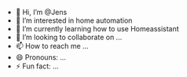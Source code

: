 - 👋 Hi, I’m @Jens
- 👀 I’m interested in home automation
- 🌱 I’m currently learning how to use Homeassistant 
- 💞️ I’m looking to collaborate on ...
- 📫 How to reach me ...
- 😄 Pronouns: ...
- ⚡ Fun fact: ...

<!---
JensRei1970/JensRei1970 is a ✨ special ✨ repository because its `README.md` (this file) appears on your GitHub profile.
You can click the Preview link to take a look at your changes.
--->
